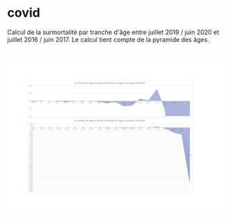 # covid

Calcul de la surmortalité par tranche d'âge entre juillet 2019 / juin 2020 et juillet 2016 / juin 2017.
Le calcul tient compte de la pyramide des âges.

# ![Décès][deces]
[deces]: https://github.com/gnodet/covid/raw/main/src/output/deces.jpg "Deces"
